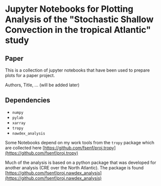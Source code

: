 # Jupyter Notebooks for Plotting Analysis of the "Stochastic Shallow Convection in the tropical Atlantic" study

## Paper
This is a collection of jupyter notebooks that have been used to prepare plots for a paper project. 

Authors, Title, ... (will be added later)

## Dependencies

* `numpy`
* `pylab`
* `xarray`
* `tropy`
* `nawdex_analysis`


Some Notebooks depend on my work tools from the `tropy` package which are collected here [https://github.com/fsenf/proj.tropy](https://github.com/fsenf/proj.tropy)

Much of the analysis is based on a python package that was developed for another analysis (CRE over the North Atlantic). The package is found [https://github.com/fsenf/proj.nawdex_analysis](https://github.com/fsenf/proj.nawdex_analysis)
